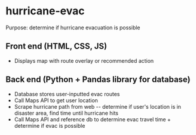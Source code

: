 # hurricane-evac
Purpose: determine if hurricane evacuation is possible

## Front end (HTML, CSS, JS)
- Displays map with route overlay or recommended action

## Back end (Python + Pandas library for database)
- Database stores user-inputted evac routes
- Call Maps API to get user location
- Scrape hurricane path from web -- determine if user's location is in disaster area, find time until hurricane hits
- Call Maps API and reference db to determine evac travel time + determine if evac is possible
